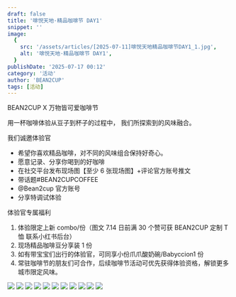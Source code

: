 ```yaml
---
draft: false
title: '啡悦天地·精品咖啡节 DAY1'
snippet: ''
image:
  {
    src: '/assets/articles/[2025-07-11]啡悦天地精品咖啡节DAY1_1.jpg',
    alt: '啡悦天地·精品咖啡节 DAY1',
  }
publishDate: '2025-07-17 00:12'
category: '活动'
author: 'BEAN2CUP'
tags: [活动]
---
```


BEAN2CUP X 万物皆可爱咖啡节

用一杯咖啡体验从豆子到杯子的过程中，
我们所探索到的风味融合。

我们诚邀体验官

- 希望你喜欢精品咖啡，对不同的风味组合保持好奇心。
- 愿意记录、分享你喝到的好咖啡
- 在社交平台发布现场图【至少 6 张现场图】+评论官方账号推文
- 带话题#BEAN2CUPCOFFEE
- @Bean2cup 官方账号
- 分享特调试体验

体验官专属福利

1. 体验限定上新 combo/份（图文 7.14 日前满 30 个赞可获 BEAN2CUP 定制 T 恤 联系小红书后台）
2. 现场精品咖啡豆分享装 1 份
3. 如有带宝宝们出行的体验官，可同享小份爪爪酸奶碗/Babyccion1 份
4. 常驻咖啡节的朋友们可合作，后续咖啡节活动可优先获得体验资格，解锁更多城市限定风味。

![](/assets/articles/[2025-07-11]啡悦天地精品咖啡节DAY1_1.jpg)
![](/assets/articles/[2025-07-11]啡悦天地精品咖啡节DAY1_3.jpg)
![](/assets/articles/[2025-07-11]啡悦天地精品咖啡节DAY1_5.jpg)
![](/assets/articles/[2025-07-11]啡悦天地精品咖啡节DAY1_7.jpg)
![](/assets/articles/[2025-07-11]啡悦天地精品咖啡节DAY1_9.jpg)
![](/assets/articles/[2025-07-11]啡悦天地精品咖啡节DAY1_11.jpg)
![](/assets/articles/[2025-07-11]啡悦天地精品咖啡节DAY1_13.jpg)
![](/assets/articles/[2025-07-11]啡悦天地精品咖啡节DAY1_15.jpg)
![](/assets/articles/[2025-07-11]啡悦天地精品咖啡节DAY1_17.jpg)
![](/assets/articles/[2025-07-11]啡悦天地精品咖啡节DAY1_19.jpg)
![](/assets/articles/[2025-07-11]啡悦天地精品咖啡节DAY1_21.jpg)
